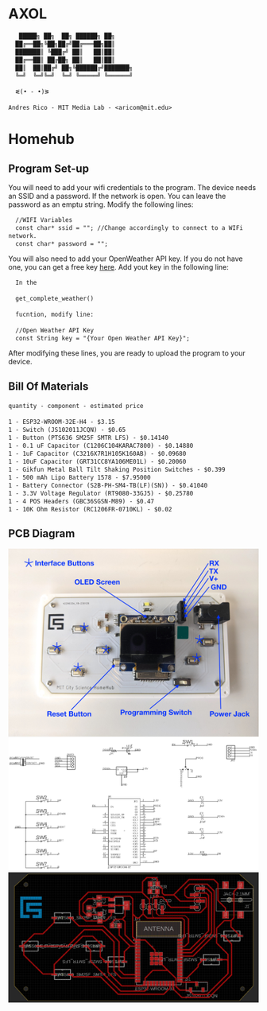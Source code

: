 # AXOL

```
   █████╗ ██╗  ██╗ ██████╗ ██╗     
  ██╔══██╗╚██╗██╔╝██╔═══██╗██║     
  ███████║ ╚███╔╝ ██║   ██║██║     
  ██╔══██║ ██╔██╗ ██║   ██║██║     
  ██║  ██║██╔╝ ██╗╚██████╔╝███████╗
  ╚═╝  ╚═╝╚═╝  ╚═╝ ╚═════╝ ╚══════╝

  ᓬ(• - •)ᕒ

Andres Rico - MIT Media Lab - <aricom@mit.edu>

```

<h1>Homehub </h1>

<h2>Program Set-up</h2>
You will need to add your wifi credentials to the program. The device needs an SSID and a password. If the network is open. You can leave the password as an emptu string. 
Modify the following lines:

```
  //WIFI Variables
  const char* ssid = ""; //Change accordingly to connect to a WIFi network.
  const char* password = "";

```

You will also need to add your OpenWeather API key. If you do not have one, you can get a free key [here](https://openweathermap.org/api).
Add yout key in the following line:

```
  In the 

  get_complete_weather()

  fucntion, modify line:

  //Open Weather API Key
  const String key = "{Your Open Weather API Key}";

```

After modifying these lines, you are ready to upload the program to your device.

<h2>Bill Of Materials</h2>

```
quantity - component - estimated price

1 - ESP32-WROOM-32E-H4 - $3.15
1 - Switch (JS102011JCQN) - $0.65
1 - Button (PTS636 SM25F SMTR LFS) - $0.14140
1 - 0.1 uF Capacitor (C1206C104KARAC7800) - $0.14880	
1 - 1uF Capacitor (C3216X7R1H105K160AB) - $0.09680	
1 - 10uF Capacitor (GRT31CC8YA106ME01L) - $0.20060	
1 - Gikfun Metal Ball Tilt Shaking Position Switches - $0.399
1 - 500 mAh Lipo Battery 1578 - $7.95000	
1 - Battery Connector (S2B-PH-SM4-TB(LF)(SN)) - $0.41040	
1 - 3.3V Voltage Regulator (RT9080-33GJ5) - $0.25780	
1 - 4 POS Headers (GBC36SGSN-M89) - $0.47
1 - 10K Ohm Resistor (RC1206FR-0710KL) - $0.02

```

<h2>PCB Diagram</h2>

<img src="../images/homehub_diagram.jpeg">
<img src="../images/hh_schematic.png">
<img src="../images/hh_board.png">